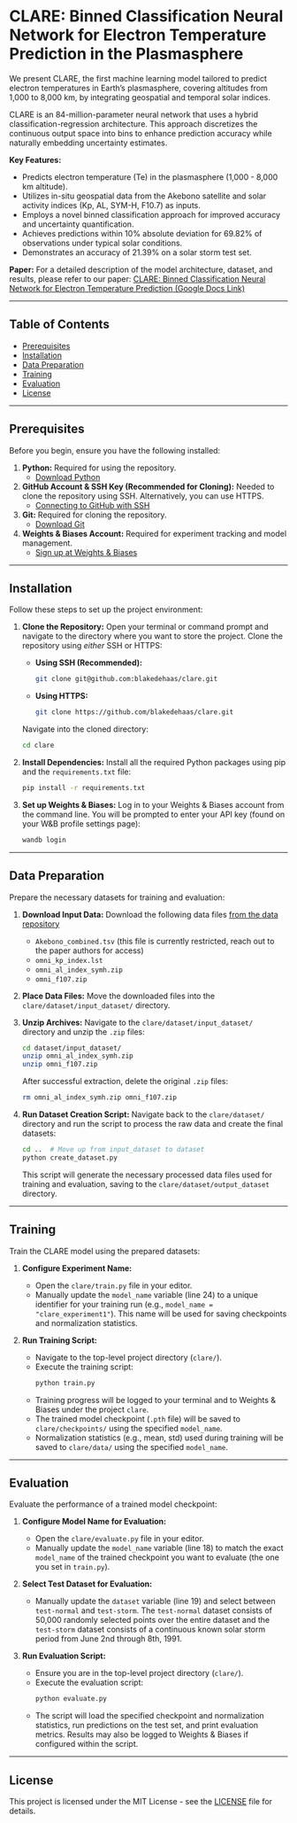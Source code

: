 # CLARE: Binned Classification Neural Network for Electron Temperature Prediction in the Plasmasphere

We present CLARE, the first machine learning model tailored to predict electron temperatures in Earth’s plasmasphere, covering altitudes from 1,000 to 8,000 km, by integrating geospatial and temporal solar indices.

CLARE is an 84-million-parameter neural network that uses a hybrid classification-regression architecture. This approach discretizes the continuous output space into bins to enhance prediction accuracy while naturally embedding uncertainty estimates.

**Key Features:**

*   Predicts electron temperature (Te) in the plasmasphere (1,000 - 8,000 km altitude).
*   Utilizes in-situ geospatial data from the Akebono satellite and solar activity indices (Kp, AL, SYM-H, F10.7) as inputs.
*   Employs a novel binned classification approach for improved accuracy and uncertainty quantification.
*   Achieves predictions within 10% absolute deviation for 69.82% of observations under typical solar conditions.
*   Demonstrates an accuracy of 21.39% on a  solar storm test set.

**Paper:** For a detailed description of the model architecture, dataset, and results, please refer to our paper:
[CLARE: Binned Classification Neural Network for
Electron Temperature Prediction (Google Docs Link)](https://docs.google.com/document/d/17t7eBduGdQoqOX6EXzHKLkKA3nxHLFlVrFWtiy-d-cA/edit?usp=sharing)

---

## Table of Contents

*   [Prerequisites](#prerequisites)
*   [Installation](#installation)
*   [Data Preparation](#data-preparation)
*   [Training](#training)
*   [Evaluation](#evaluation)
*   [License](#license)

---

## Prerequisites

Before you begin, ensure you have the following installed:


1.  **Python:** Required for using the repository.
    *   [Download Python](https://www.python.org/downloads/)
2.  **GitHub Account & SSH Key (Recommended for Cloning):** Needed to clone the repository using SSH. Alternatively, you can use HTTPS.
    *   [Connecting to GitHub with SSH](https://docs.github.com/en/authentication/connecting-to-github-with-ssh)
3.  **Git:** Required for cloning the repository.
    *   [Download Git](https://git-scm.com/downloads)
4.  **Weights & Biases Account:** Required for experiment tracking and model management.
    *   [Sign up at Weights & Biases](https://wandb.ai/site)

---

## Installation

Follow these steps to set up the project environment:

1.  **Clone the Repository:**
    Open your terminal or command prompt and navigate to the directory where you want to store the project. Clone the repository using *either* SSH or HTTPS:

    *   **Using SSH (Recommended):**
        ```bash
        git clone git@github.com:blakedehaas/clare.git
        ```
    *   **Using HTTPS:**
        ```bash
        git clone https://github.com/blakedehaas/clare.git
        ```
    Navigate into the cloned directory:
    ```bash
    cd clare
    ```

2.  **Install Dependencies:**
    Install all the required Python packages using pip and the `requirements.txt` file:
    ```bash
    pip install -r requirements.txt
    ```

3.  **Set up Weights & Biases:**
    Log in to your Weights & Biases account from the command line. You will be prompted to enter your API key (found on your W&B profile settings page):
    ```bash
    wandb login
    ```

---

## Data Preparation

Prepare the necessary datasets for training and evaluation:

1.  **Download Input Data:**
    Download the following data files [from the data repository](https://drive.google.com/drive/folders/1WqUIcDYlR20UxPlgKlU30UZ3rHW6OfIi?usp=sharing)
    *   `Akebono_combined.tsv` (this file is currently restricted, reach out to the paper authors for access)
    *   `omni_kp_index.lst`
    *   `omni_al_index_symh.zip`
    *   `omni_f107.zip`

2.  **Place Data Files:**
    Move the downloaded files into the `clare/dataset/input_dataset/` directory.

3.  **Unzip Archives:**
    Navigate to the `clare/dataset/input_dataset/` directory and unzip the `.zip` files:
    ```bash
    cd dataset/input_dataset/
    unzip omni_al_index_symh.zip
    unzip omni_f107.zip
    ```
    After successful extraction, delete the original `.zip` files:
    ```bash
    rm omni_al_index_symh.zip omni_f107.zip
    ```

4.  **Run Dataset Creation Script:**
    Navigate back to the `clare/dataset/` directory and run the script to process the raw data and create the final datasets:
    ```bash
    cd ..  # Move up from input_dataset to dataset
    python create_dataset.py
    ```
    This script will generate the necessary processed data files used for training and evaluation, saving to the `clare/dataset/output_dataset` directory.

---

## Training

Train the CLARE model using the prepared datasets:

1.  **Configure Experiment Name:**
    *   Open the `clare/train.py` file in your editor.
    *   Manually update the `model_name` variable (line 24) to a unique identifier for your training run (e.g., `model_name = "clare_experiment1"`). This name will be used for saving checkpoints and normalization statistics.

2.  **Run Training Script:**
    *   Navigate to the top-level project directory (`clare/`).
    *   Execute the training script:
        ```bash
        python train.py
        ```
    *   Training progress will be logged to your terminal and to Weights & Biases under the project `clare`.
    *   The trained model checkpoint (`.pth` file) will be saved to `clare/checkpoints/` using the specified `model_name`.
    *   Normalization statistics (e.g., mean, std) used during training will be saved to `clare/data/` using the specified `model_name`.

---

## Evaluation

Evaluate the performance of a trained model checkpoint:

1.  **Configure Model Name for Evaluation:**
    *   Open the `clare/evaluate.py` file in your editor.
    *   Manually update the `model_name` variable (line 18) to match the exact `model_name` of the trained checkpoint you want to evaluate (the one you set in `train.py`).

2.  **Select Test Dataset for Evaluation:**
    *   Manually update the `dataset` variable (line 19) and select between `test-normal` and `test-storm`. The `test-normal` dataset consists of 50,000 randomly selected points over the entire dataset and the `test-storm` dataset consists of a continuous known solar storm period from June 2nd through 8th, 1991.
3.  **Run Evaluation Script:**
    *   Ensure you are in the top-level project directory (`clare/`).
    *   Execute the evaluation script:
        ```bash
        python evaluate.py
        ```
    *   The script will load the specified checkpoint and normalization statistics, run predictions on the test set, and print evaluation metrics. Results may also be logged to Weights & Biases if configured within the script.

---

## License

This project is licensed under the MIT License - see the [LICENSE](LICENSE) file for details.